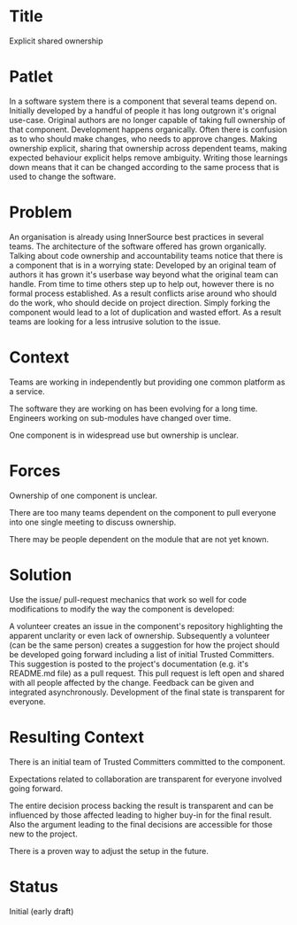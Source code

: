 # Title

Explicit shared ownership

# Patlet

In a software system there is a component that several teams depend on. Initially developed by a handful of people it has long outgrown it's orignal use-case. Original authors are no longer capable of taking full ownership of that component. Development happens organically. Often there is confusion as to who should make changes, who needs to approve changes. Making ownership explicit, sharing that ownership across dependent teams, making expected behaviour explicit helps remove ambiguity. Writing those learnings down means that it can be changed according to the same process that is used to change the software.

# Problem

An organisation is already using InnerSource best practices in several teams. The architecture of the software offered has grown organically. Talking about code ownership and accountability teams notice that there is a component that is in a worrying state: Developed by an original team of authors it has grown it's userbase way beyond what the original team can handle. From time to time others step up to help out, however there is no formal process established. As a result conflicts arise around who should do the work, who should decide on project direction. Simply forking the component would lead to a lot of duplication and wasted effort. As a result teams are looking for a less intrusive solution to the issue.

# Context

Teams are working in independently but providing one common platform as a service.

The software they are working on has been evolving for a long time. Engineers working on sub-modules have changed over time.

One component is in widespread use but ownership is unclear.


# Forces

Ownership of one component is unclear.

There are too many teams dependent on the component to pull everyone into one single meeting to discuss ownership.

There may be people dependent on the module that are not yet known.


# Solution

Use the issue/ pull-request mechanics that work so well for code modifications to modify the way the component is developed:

A volunteer creates an issue in the component's repository highlighting the apparent unclarity or even lack of ownership. Subsequently a volunteer (can be the same person) creates a suggestion for how the project should be developed going forward including a list of initial Trusted Committers. This suggestion is posted to the project's documentation (e.g. it's README.md file) as a pull request. This pull request is left open and shared with all people affected by the change. Feedback can be given and integrated asynchronously. Development of the final state is transparent for everyone.

# Resulting Context

There is an initial team of Trusted Committers committed to the component.

Expectations related to collaboration are transparent for everyone involved going forward.

The entire decision process backing the result is transparent and can be influenced by those affected leading to higher buy-in for the final result. Also the argument leading to the final decisions are accessible for those new to the project.

There is a proven way to adjust the setup in the future.


# Status

Initial (early draft)

